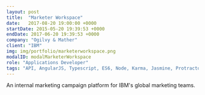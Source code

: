 ```yaml
---
layout: post
title:  "Marketer Workspace"
date:   2017-08-20 19:00:00 +0000
startDate: 2015-05-20 19:39:53 +0000
endDate: 2017-06-20 19:39:53 +0000
company: "Ogilvy & Mather"
client: "IBM"
img: img/portfolio/marketerworkspace.png
modalID: modalMarketerWorkspace
role: "Applications Developer"
tags: "API, AngularJS, Typescript, ES6, Node, Karma, Jasmine, Protractor, Grunt, SASS, HTML5, CSS3, Git"
---
```

An internal marketing campaign platform for IBM's global marketing teams.
